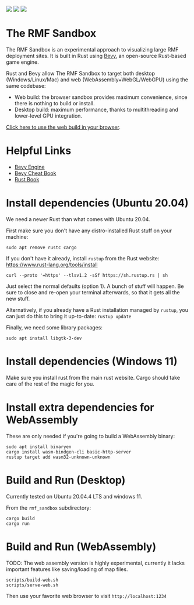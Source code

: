 [![](https://github.com/osrf/rmf_sandbox/workflows/style/badge.svg)](https://github.com/osrf/rmf_sandbox/actions/workflows/style.yaml)
[![](https://github.com/osrf/rmf_sandbox/workflows/ci_linux/badge.svg)](https://github.com/osrf/rmf_sandbox/actions/workflows/ci_linux.yaml)
[![](https://github.com/osrf/rmf_sandbox/workflows/ci_web/badge.svg)](https://github.com/osrf/rmf_sandbox/actions/workflows/ci_web.yaml)

# The RMF Sandbox

The RMF Sandbox is an experimental approach to visualizing large RMF deployment sites.
It is built in Rust using [Bevy](https://bevyengine.org/), an open-source Rust-based game engine.

Rust and Bevy allow The RMF Sandbox to target both desktop (Windows/Linux/Mac) and web (WebAssembly+WebGL/WebGPU) using the same codebase:
 * Web build: the browser sandbox provides maximum convenience, since there is nothing to build or install.
 * Desktop build: maximum performance, thanks to multithreading and lower-level GPU integration.

[Click here to use the web build in your browser](https://osrf.github.io/rmf_sandbox/).

# Helpful Links

 * [Bevy Engine](https://bevyengine.org/)
 * [Bevy Cheat Book](https://bevy-cheatbook.github.io/)
 * [Rust Book](https://doc.rust-lang.org/stable/book/)

# Install dependencies (Ubuntu 20.04)

We need a newer Rust than what comes with Ubuntu 20.04.

First make sure you don't have any distro-installed Rust stuff on your machine:
```
sudo apt remove rustc cargo
```

If you don't have it already, install `rustup` from the Rust website: https://www.rust-lang.org/tools/install
```
curl --proto '=https' --tlsv1.2 -sSf https://sh.rustup.rs | sh
```
Just select the normal defaults (option 1).
A bunch of stuff will happen. Be sure to close and re-open your terminal afterwards, so that it gets all the new stuff.

Alternatively, if you already have a Rust installation managed by `rustup`, you can just do this to bring it up-to-date: `rustup update`

Finally, we need some library packages:
```
sudo apt install libgtk-3-dev
```

# Install dependencies (Windows 11)

Make sure you install rust from the main rust website. Cargo should take care of the rest of the magic for you.

# Install extra dependencies for WebAssembly

These are only needed if you're going to build a WebAssembly binary:
```
sudo apt install binaryen
cargo install wasm-bindgen-cli basic-http-server
rustup target add wasm32-unknown-unknown
```

# Build and Run (Desktop)

Currently tested on Ubuntu 20.04.4 LTS and windows 11.

From the `rmf_sandbox` subdirectory:

```
cargo build
cargo run
```

# Build and Run (WebAssembly)

TODO: The web assembly version is highly experimental, currently it lacks important features like
saving/loading of map files.

```
scripts/build-web.sh
scripts/serve-web.sh
```

Then use your favorite web browser to visit `http://localhost:1234`
